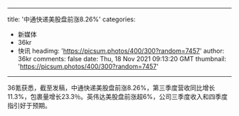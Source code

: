
---
title: '中通快递美股盘前涨8.26%'
categories: 
 - 新媒体
 - 36kr
 - 快讯
headimg: 'https://picsum.photos/400/300?random=7457'
author: 36kr
comments: false
date: Thu, 18 Nov 2021 09:13:20 GMT
thumbnail: 'https://picsum.photos/400/300?random=7457'
---

<div>   
36氪获悉，截至发稿，中通快递美股盘前涨8.26%，第三季度营收同比增长11.3%，包裹量增长23.3％。英伟达美股盘前涨超6%，公司三季度收入和四季度指引好于预期。  
</div>
            